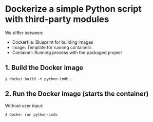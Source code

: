 # Dockerize a simple Python script with third-party modules

We differ between:

- Dockerfile: Blueprint for building images
- Image: Template for running containers
- Container: Running process with the packaged project

## 1. Build the Docker image

```console
$ docker build -t python-imdb .
```

## 2. Run the Docker image (starts the container)

Without user input:

```console
$ docker run python-imdb
```

